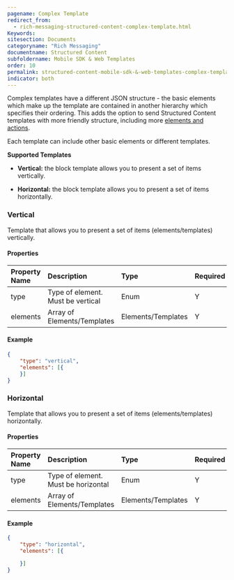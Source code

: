 ```yaml
---
pagename: Complex Template
redirect_from:
  - rich-messaging-structured-content-complex-template.html
Keywords:
sitesection: Documents
categoryname: "Rich Messaging"
documentname: Structured Content
subfoldername: Mobile SDK & Web Templates
order: 10
permalink: structured-content-mobile-sdk-&-web-templates-complex-template.html
indicator: both
---
```


Complex templates have a different JSON structure - the basic elements which make up the template are contained in another hierarchy which specifies their ordering.
This adds the option to send Structured Content templates with more friendly structure, including more [elements and actions](rich-messaging-getting-started.html).

Each template can include other basic elements or different templates.

**Supported Templates**

* **Vertical:** the block template allows you to present a set of items vertically.

* **Horizontal:** the block template allows you to present a set of items horizontally.

### Vertical

Template that allows you to present a set of items (elements/templates) vertically.

#### Properties

| Property Name | Description                       | Type             | Required | Size Limit   |
| :------------ | :-------------------------------- | :--------------- | :------- | :----------- |
| type          | Type of element. Must be vertical | Enum             | Y        |              |
| elements      | Array of Elements/Templates         | Elements/Templates | Y        | 256 elements |

#### Example

```json
{
	"type": "vertical",
	"elements": [{
	}]
}
```

### Horizontal

Template that allows you to present a set of items (elements/templates) horizontally.

#### Properties

| Property Name | Description                         | Type             | Required | Size Limit   |
| :------------ | :---------------------------------- | :--------------- | :------- | :----------- |
| type          | Type of element. Must be horizontal | Enum             | Y        |              |
| elements      | Array of Elements/Templates           | Elements/Templates | Y        | 256 elements |

#### Example

```json
{
	"type": "horizontal",
	"elements": [{

	}]
}
```
